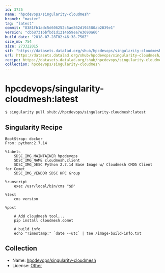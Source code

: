```yaml
---
id: 3725
name: "hpcdevops/singularity-cloudmesh"
branch: "master"
tag: "latest"
commit: "8381fb1adc5d606252c5ae862d194580ab2039e1"
version: "cbb87316bfbd1d1214659ea7e3690a60"
build_date: "2018-07-28T02:46:38.750Z"
size_mb: 754
size: 273322015
sif: "https://datasets.datalad.org/shub/hpcdevops/singularity-cloudmesh/latest/2018-07-28-8381fb1a-cbb87316/cbb87316bfbd1d1214659ea7e3690a60.simg"
url: https://datasets.datalad.org/shub/hpcdevops/singularity-cloudmesh/latest/2018-07-28-8381fb1a-cbb87316/
recipe: https://datasets.datalad.org/shub/hpcdevops/singularity-cloudmesh/latest/2018-07-28-8381fb1a-cbb87316/Singularity
collection: hpcdevops/singularity-cloudmesh
---
```


# hpcdevops/singularity-cloudmesh:latest

```bash
$ singularity pull shub://hpcdevops/singularity-cloudmesh:latest
```

## Singularity Recipe

```singularity
BootStrap: docker
From: python:2.7.14

%labels
    SDSC_IMG_MAINTAINER hpcdevops
    SDSC_IMG_NAME cloudmesh.client
    SDSC_IMG_DESC Python 2.7.14 Base Image w/ Cloudmesh CMD5 Client for Comet
    SDSC_IMG_VENDOR SDSC HPC Group

%runscript
    exec /usr/local/bin/cms "$@"

%test
    cms version

%post

    # Add cloudmesh tool...
    pip install cloudmesh.comet

    # build info
    echo "Timestamp:" `date --utc` | tee /image-build-info.txt
```

## Collection

 - Name: [hpcdevops/singularity-cloudmesh](https://github.com/hpcdevops/singularity-cloudmesh)
 - License: [Other](None)

